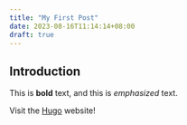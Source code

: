 ```yaml
---
title: "My First Post"
date: 2023-08-16T11:14:14+08:00
draft: true
---
```

## Introduction

This is **bold** text, and this is *emphasized* text.

Visit the [Hugo](https://gohugo.io) website!
